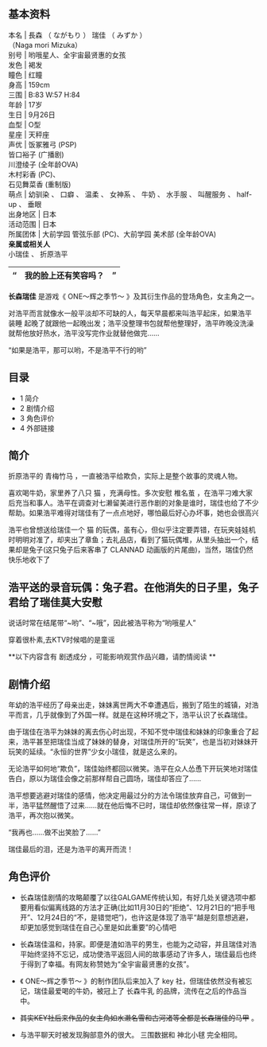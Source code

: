**基本资料**  
---  
本名  |  長森  （  ながもり  ）  瑞佳  （  みずか  ）    
（Naga  mori Mizuka）  
别号  |  哟哦星人、全宇宙最贤惠的女孩   
发色  |  褐发   
瞳色  |  红瞳   
身高  |  159cm   
三围  |  B:83 W:57 H:84   
年龄  |  17岁   
生日  |  9月26日   
血型  |  O型   
星座  |  天秤座   
声优  |  饭冢雅弓  (PSP)   
皆口裕子  (广播剧)  
川澄绫子  (全年龄OVA)  
木村彩香  (PC)、  
石见舞菜香  (重制版)  
萌点  |  幼驯染  、  口癖  、  温柔  、  女神系  、  牛奶  、  水手服  、  叫醒服务  、  half-up  、  垂眼   
出身地区  |  日本   
活动范围  |  日本   
所属团体  |  大前学园  管弦乐部  (PC)、大前学园  美术部  (全年龄OVA)   
**亲属或相关人**  
小瑞佳  、  折原浩平  
  
“  |  **我的脸上还有笑容吗？** |  ”   
---|---|---  
  
**长森瑞佳** 是游戏《  ONE～辉之季节～  》及其衍生作品的登场角色，女主角之一。

对浩平而言就像水一般平淡却不可缺的人，每天早晨都来叫浩平起床，如果浩平  装睡
起晚了就跟他一起晚出发；浩平没整理书包就帮他整理好，浩平昨晚没洗澡就帮他放好热水，浩平没写完作业就替他做完……

“如果是浩平，那可以哟，不是浩平不行的哟”

##  目录

  * 1  简介 
  * 2  剧情介绍 
  * 3  角色评价 
  * 4  外部链接 

##  简介

折原浩平的  青梅竹马  ，一直被浩平给欺负，实际上是整个故事的灵魂人物。

喜欢喝牛奶，家里养了八只  猫  ，充满母性。多次安慰  椎名茧
，在浩平刁难大家后充当和事人。浩平在调查对七濑留美进行恶作剧的对象是谁时，瑞佳也给了不少帮助。如果浩平难得对瑞佳有了一点点地好，哪怕最后好心办坏事，她也会很高兴

浩平也曾想送给瑞佳一个  猫
的玩偶，虽有心，但似乎注定要弄错，在玩夹娃娃机时明明对准了，却夹出了章鱼；去礼品店，看到了猫玩偶堆，从里头抽出一个，结果却是兔子(这只兔子后来客串了
CLANNAD  动画版的片尾曲)，当然，瑞佳仍然快乐地收下了

浩平送的录音玩偶：兔子君。在他消失的日子里，兔子君给了瑞佳莫大安慰  
---  
  
说话时常在结尾带“~哟”、“~哦”，因此被浩平称为“哟哦星人”

穿着很朴素,去KTV时候唱的是童谣

**以下内容含有 剧透成分  ，可能影响观赏作品兴趣，请酌情阅读 **

##  剧情介绍

年幼的浩平经历了母亲出走，妹妹离世两大不幸遭遇后，搬到了陌生的城镇，对浩平而言，几乎就像到了外国一样。就是在这种环境之下，浩平认识了长森瑞佳。

由于瑞佳在浩平为妹妹的离去伤心时出现，不知不觉中瑞佳和妹妹的印象重合了起来，浩平甚至把瑞佳当成了妹妹的替身，对瑞佳所开的“玩笑”，也是当初对妹妹开玩笑的延续。“永恒的世界”少女小瑞佳，就是这么来的。

无论浩平如何地“欺负”，瑞佳始终都回以微笑。浩平在众人怂恿下开玩笑地对瑞佳告白，原以为瑞佳会像之前那样帮自己圆场，瑞佳却答应了……

浩平想要逃避对瑞佳的感情，他决定用最过分的方法令瑞佳放弃自己，可做到一半，浩平猛然醒悟了过来……就在他后悔不已时，瑞佳却依然像往常一样，原谅了浩平，再次抱以微笑。

“我再也……做不出笑脸了……”

瑞佳最后的泪，还是为浩平的离开而流！

##  角色评价

  * 长森瑞佳剧情的攻略颠覆了以往GALGAME传统认知，有好几处关键选项中都要用看似偏离线路的方法才正确(比如11月30日的“拒绝”、12月21日的“把手甩开”、12月24日的“不，是错觉吧”)，也许这是体现了浩平“越是刻意想逃避，却更加感觉到瑞佳在自己心里是如此重要”的心情吧 
  * 长森瑞佳温和，持家。即便是渣如浩平的男生，也能为之动容，并且瑞佳对浩平始终坚持不忘记，成功使浩平返回人间的故事感动了许多人，瑞佳最后也终于得到了幸福。有网友称赞她为“全宇宙最贤惠的女孩”。 

  * 《  ONE～辉之季节～  》的制作团队后来加入了  key  社，但瑞佳依然没有被忘记，瑞佳最爱喝的牛奶，被冠上了  长森牛乳  的品牌，流传在之后的作品当中。 
  * ~~其实KEY社后来作品的女主角如水濑名雪和古河渚等全都是长森瑞佳的马甲~~ 。 
  * 与浩平聊天时被发现胸部意外的很大。  三围数据和  神北小毬  完全相同。 
